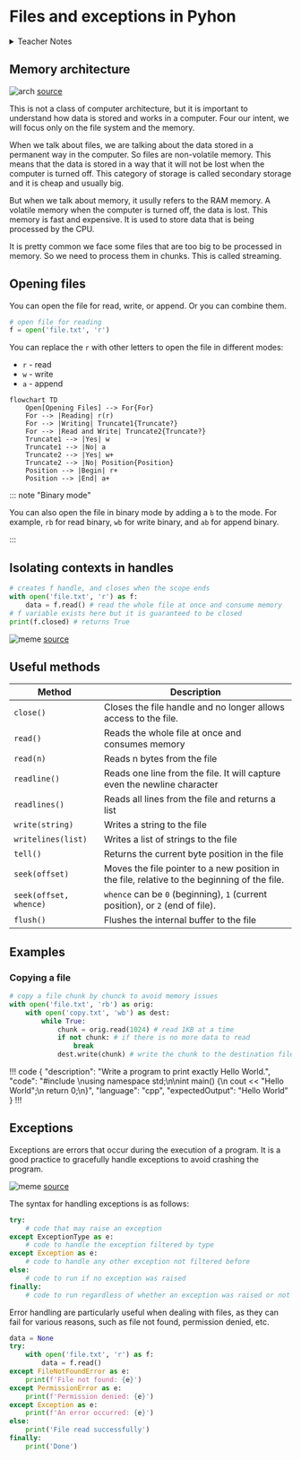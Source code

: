 # Files and exceptions in Pyhon

<details>
<summary>Teacher Notes</summary>

- Files
- Exceptions

</details>

## Memory architecture

![arch](https://linux2me.wordpress.com/wp-content/uploads/2017/09/cpu111.png) [source](https://linux2me.wordpress.com/2017/09/15/linux-introduction-to-memory-management/)

This is not a class of computer architecture, but it is important to understand how data is stored and works in a computer. Four our intent, we will focus only on the file system and the memory.

When we talk about files, we are talking about the data stored in a permanent way in the computer. So files are non-volatile memory. This means that the data is stored in a way that it will not be lost when the computer is turned off. This category of storage is called secondary storage and it is cheap and usually big.

But when we talk about memory, it usully refers to the RAM memory. A volatile memory when the computer is turned off, the data is lost. This memory is fast and expensive. It is used to store data that is being processed by the CPU. 

It is pretty common we face some files that are too big to be processed in memory. So we need to process them in chunks. This is called streaming.

## Opening files

You can open the file for read, write, or append. Or you can combine them. 

``` python
# open file for reading
f = open('file.txt', 'r')
```

You can replace the `r` with other letters to open the file in different modes:

- `r` - read
- `w` - write
- `a` - append

``` mermaid
flowchart TD
    Open[Opening Files] --> For{For}
    For --> |Reading| r(r)
    For --> |Writing| Truncate1{Truncate?}
    For --> |Read and Write| Truncate2{Truncate?}
    Truncate1 --> |Yes| w
    Truncate1 --> |No| a
    Truncate2 --> |Yes| w+
    Truncate2 --> |No| Position{Position}
    Position --> |Begin| r+
    Position --> |End| a+
```

::: note "Binary mode"

You can also open the file in binary mode by adding a `b` to the mode. For example, `rb` for read binary, `wb` for write binary, and `ab` for append binary.

:::

## Isolating contexts in handles

``` python
# creates f handle, and closes when the scope ends
with open('file.txt', 'r') as f:
    data = f.read() # read the whole file at once and consume memory
# f variable exists here but it is guaranteed to be closed
print(f.closed) # returns True 
```

![meme](https://i.imgflip.com/47p0ts.jpg) [source](https://imgflip.com/i/47p0ts)

## Useful methods

| Method | Description                                                                    |
|--------|--------------------------------------------------------------------------------|
| `close()` | Closes the file handle and no longer allows access to the file.  |
| `read()` | Reads the whole file at once and consumes memory                               |
| `read(n)` | Reads n bytes from the file                                                    |
| `readline()` | Reads one line from the file. It will capture even the newline character       |
| `readlines()` | Reads all lines from the file and returns a list                               |
| `write(string)` | Writes a string to the file                                                    |
| `writelines(list)` | Writes a list of strings to the file                                           |
| `tell()` | Returns the current byte position in the file                                  |
| `seek(offset)` | Moves the file pointer to a new position in the file, relative to the beginning of the file. |
| `seek(offset, whence)` | `whence` can be `0` (beginning), `1` (current position), or `2` (end of file). |
| `flush()` | Flushes the internal buffer to the file                                         |

## Examples

### Copying a file

``` python
# copy a file chunk by chunck to avoid memory issues
with open('file.txt', 'rb') as orig:
    with open('copy.txt', 'wb') as dest:
        while True:
            chunk = orig.read(1024) # read 1KB at a time
            if not chunk: # if there is no more data to read
                break
            dest.write(chunk) # write the chunk to the destination file
```

!!! code
{
"description": "Write a program to print exactly Hello World.",
"code": "#include <iostream> \nusing namespace std;\n\nint main() {\n    cout << \"Hello World\";\n    return 0;\n}",
"language": "cpp",
"expectedOutput": "Hello World"
}
!!!


## Exceptions

Exceptions are errors that occur during the execution of a program. It is a good practice to gracefully handle exceptions to avoid crashing the program.

![meme](https://i.redd.it/hgifaka4hbf41.jpg) [source](https://www.reddit.com/r/ProgrammerHumor/comments/eztdu6/me_handling_exception_in_best_way/#lightbox)

The syntax for handling exceptions is as follows:

``` python
try:
    # code that may raise an exception
except ExceptionType as e:
    # code to handle the exception filtered by type
except Exception as e:
    # code to handle any other exception not filtered before
else:
    # code to run if no exception was raised
finally:
    # code to run regardless of whether an exception was raised or not
```

Error handling are particularly useful when dealing with files, as they can fail for various reasons, such as file not found, permission denied, etc.

``` python
data = None
try:
    with open('file.txt', 'r') as f:
        data = f.read()
except FileNotFoundError as e:
    print(f'File not found: {e}')
except PermissionError as e:
    print(f'Permission denied: {e}')
except Exception as e:
    print(f'An error occurred: {e}')
else:
    print('File read successfully')
finally:
    print('Done')
```
